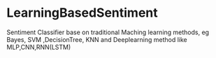 # LearningBasedSentiment
Sentiment Classifier base on traditional Maching learning methods, eg Bayes, SVM ,DecisionTree, KNN and Deeplearning method like MLP,CNN,RNN(LSTM)


